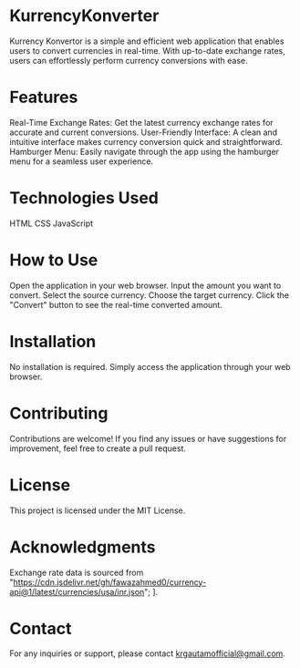 # KurrencyKonverter

Kurrency Konvertor is a simple and efficient web application that enables users to convert currencies in real-time. With up-to-date exchange rates, users can effortlessly perform currency conversions with ease.

# Features
Real-Time Exchange Rates: Get the latest currency exchange rates for accurate and current conversions.
User-Friendly Interface: A clean and intuitive interface makes currency conversion quick and straightforward.
Hamburger Menu: Easily navigate through the app using the hamburger menu for a seamless user experience.
# Technologies Used
HTML
CSS
JavaScript
# How to Use
Open the application in your web browser.
Input the amount you want to convert.
Select the source currency.
Choose the target currency.
Click the "Convert" button to see the real-time converted amount.
# Installation
No installation is required. Simply access the application through your web browser.

# Contributing
Contributions are welcome! If you find any issues or have suggestions for improvement, feel free to create a pull request.

# License
This project is licensed under the MIT License.

# Acknowledgments
Exchange rate data is sourced from "https://cdn.jsdelivr.net/gh/fawazahmed0/currency-api@1/latest/currencies/usa/inr.json";
].
# Contact
For any inquiries or support, please contact krgautamofficial@gmail.com.

